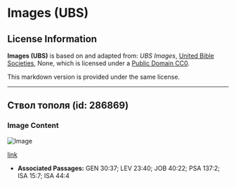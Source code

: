 # Images (UBS)

## License Information

**Images (UBS)** is based on and adapted from: _UBS Images_, [United Bible Societies](https://unitedbiblesocieties.org/), None, which is licensed under a [Public Domain CC0](https://creativecommons.org/public-domain/cc0/).

This markdown version is provided under the same license.



--------------------------------

## Ствол тополя (id: 286869)

### Image Content

![Image](https://cdn.aquifer.bible/aquifer-content/resources/Media/WEB-0732_poplar_trunk.jpg)

[link](https://cdn.aquifer.bible/aquifer-content/resources/Media/WEB-0732_poplar_trunk.jpg)

* **Associated Passages:** GEN 30:37; LEV 23:40; JOB 40:22; PSA 137:2; ISA 15:7; ISA 44:4

